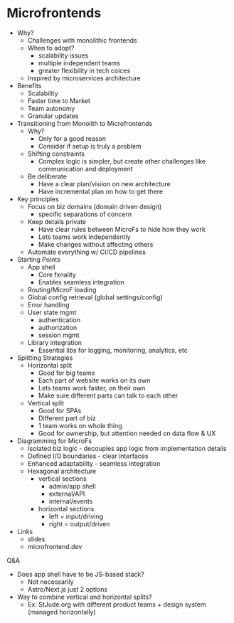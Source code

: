 # Microfrontends

* Why?
  * Challenges with monolithic frontends
  * When to adopt?
    * scalability issues
    * multiple independent teams
    * greater flexibility in tech coices
  * Inspired by microservices architecture
* Benefits  
  * Scalability
  * Faster time to Market
  * Team autonomy
  * Granular updates
* Transitioning from Monolith to Microfrontends
  * Why?
    * Only for a good reason
    * Consider if setup is truly a problem
  * Shifting constraints
    * Complex logic is simpler, but create other challenges like communication and deployment
  * Be deliberate
    * Have a clear plan/visiion on new architecture
    * Have incremental plan on how to get there
* Key principles
  * Focus on biz domains (domain driven design)
    * specific separations of concern 
  * Keep details private
    * Have clear rules between MicroFs to hide how they work
    * Lets teams work independently
    * Make changes without affecting others
  * Automate everything w/ CI/CD pipelines
* Starting Points
  * App shell
    * Core fxnality
    * Enables seamless integration
  * Routing/MicroF loading
  * Global config retrieval (global settings/config)
  * Error handling
  * User state mgmt
    * authentication
    * authorization
    * session mgmt
  * Library integration
    * Essential libs for logging, monitoring, analytics, etc
* Splitting Strategies
  * Horizontal split
    * Good for big teams
    * Each part of website works on its own
    * Lets teams work faster, on their own
    * Make sure different parts can talk to each other
  * Vertical split
    * Good for SPAs
    * Different part of biz
    * 1 team works on whole thing
    * Good for ownership, but attention needed on data flow & UX
* Diagramming for MicroFs
  * Isolated biz logic - decouples app logic from implementation details
  * Defined I/O boundaries - clear interfaces
  * Enhanced adaptability - seamless integration
  * Hexagonal architecture
    * vertical sections
      * admin/app shell
      * external/API
      * internal/events
    * horizontal sections
      * left = input/driving
      * right = output/driven
* Links
  * slides
  * microfrontend.dev

Q&A
* Does app shell have to be JS-based stack?
  * Not necessarily
  * Astro/Next.js just 2 options
* Way to combine vertical and horizontal splits?
  * Ex: StJude.org with different product teams + design system (managed horizontally)